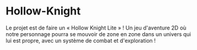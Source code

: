 # Hollow-Knight
 Le projet est de faire un « Hollow Knight Lite » ! Un jeu d'aventure 2D où notre personnage pourra se mouvoir de zone en zone dans un univers qui lui est propre, avec un système de combat et d'exploration !
